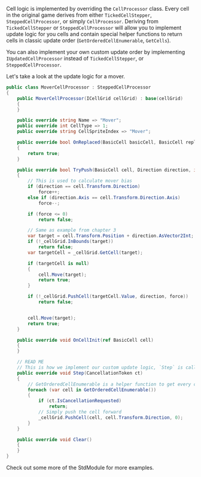 Cell logic is implemented by overriding the `CellProcessor` class. Every cell in the original game derives from either `TickedCellStepper`, `SteppedCellProcessor`, or simply `CellProcessor`. Deriving from `TickedCellStepper` or `SteppedCellProcessor` will allow you to implement update logic for you cells and contain special helper functions to return cells in classic update order (`GetOrderedCellEnumerable`, `GetCells`).

You can also implement your own custom update order by implementing `IUpdatedCellProcessor` instead of `TickedCellStepper`, or `SteppedCellProcessor`.

Let's take a look at the update logic for a mover.
```cs
public class MoverCellProcessor : SteppedCellProcessor
{
    public MoverCellProcessor(ICellGrid cellGrid) : base(cellGrid)
    {
    }

    public override string Name => "Mover";
    public override int CellType => 1;
    public override string CellSpriteIndex => "Mover";

    public override bool OnReplaced(BasicCell basicCell, BasicCell replacingCell)
    {
        return true;
    }

    public override bool TryPush(BasicCell cell, Direction direction, int force)
    {
        // This is used to calculate mover bias
        if (direction == cell.Transform.Direction)
            force++;
        else if (direction.Axis == cell.Transform.Direction.Axis)
            force--;

        if (force <= 0)
            return false;

        // Same as example from chapter 3
        var target = cell.Transform.Position + direction.AsVector2Int;
        if (!_cellGrid.InBounds(target))
            return false;
        var targetCell = _cellGrid.GetCell(target);

        if (targetCell is null)
        {
            cell.Move(target);
            return true;
        }

        if (!_cellGrid.PushCell(targetCell.Value, direction, force))
            return false;


        cell.Move(target);
        return true;
    }

    public override void OnCellInit(ref BasicCell cell)
    {
    }

    // READ ME
    // This is how we implement our custom update logic, `Step` is called everytime it's our turn to update our cells.
    public override void Step(CancellationToken ct)
    {
        // GetOrderedCellEnumerable is a helper function to get every cell in stepped cell order(generator, mover)
        foreach (var cell in GetOrderedCellEnumerable())
        {
            if (ct.IsCancellationRequested)
                return;
            // Simply push the cell forward
            _cellGrid.PushCell(cell, cell.Transform.Direction, 0);
        }
    }

    public override void Clear()
    {
    }
}
```

Check out some more of the StdModule for more examples.
